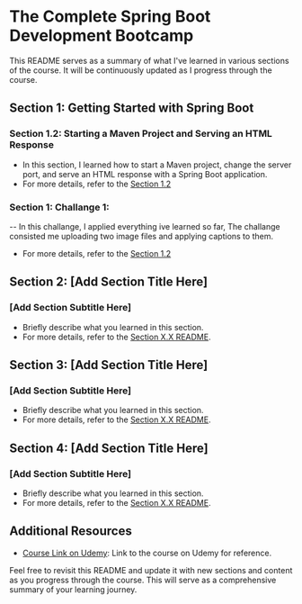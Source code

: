 # The Complete Spring Boot Development Bootcamp

This README serves as a summary of what I've learned in various sections of the course. It will be continuously updated as I progress through the course.

## Section 1: Getting Started with Spring Boot

### Section 1.2: Starting a Maven Project and Serving an HTML Response

- In this section, I learned how to start a Maven project, change the server port, and serve an HTML response with a Spring Boot application.
- For more details, refer to the [Section 1.2](https://github.com/CodeJeffreyG/SpringBootCourse/blob/main/workbook-1.2/workbook1/README.md)

### Section 1: Challange 1: 
-- In this challange, I applied everything ive learned so far, The challange consisted me uploading two image files and applying captions to them.
- For more details, refer to the [Section 1.2](https://github.com/CodeJeffreyG/SpringBootCourse/blob/main/workbook-1.2/workbook1/README.md)

## Section 2: [Add Section Title Here]

### [Add Section Subtitle Here]

- Briefly describe what you learned in this section.
- For more details, refer to the [Section X.X README](sectionX.X/README.md).

## Section 3: [Add Section Title Here]

### [Add Section Subtitle Here]

- Briefly describe what you learned in this section.
- For more details, refer to the [Section X.X README](sectionX.X/README.md).

## Section 4: [Add Section Title Here]

### [Add Section Subtitle Here]

- Briefly describe what you learned in this section.
- For more details, refer to the [Section X.X README](sectionX.X/README.md).

## Additional Resources

- [Course Link on Udemy](https://www.udemy.com/the-complete-spring-boot-development-bootcamp/learn/lecture/32313902#announcements): Link to the course on Udemy for reference.

Feel free to revisit this README and update it with new sections and content as you progress through the course. This will serve as a comprehensive summary of your learning journey.

